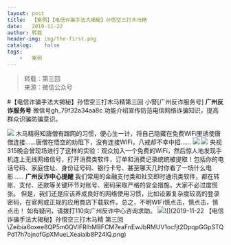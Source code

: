 ```yaml
---
layout:	post
title:	【案例】【电信诈骗手法大揭秘】孙悟空三打木马精
date:	2019-11-22
author:	转载
header-img:	img/the-first.png
catalog:	false
tags:
	-	案例
---
```


<blockquote><p>转载：第三回<br>
来源：微信公众号</p></blockquote>

#【电信诈骗手法大揭秘】孙悟空三打木马精第三回
小警[广州反诈服务号]
**广州反诈服务号**
微信号gh_79f32a34aa8c
功能介绍宣传防范电信网络诈骗知识，提高群众识骗防骗意识。

![]({{site.baseurl}}/postimg/Zeibia6oxee8QP5m0QVIFRIhMBFCM7eaFn3MR8HtpibiaNF3d1hevbyNDXNBKmP4ic2juCCL82ptJUlf1ZCGOezaTRA.gif)
木马精得知唐僧有蹭网的习惯，便心生一计，将自己隐藏在免费WiFi里诱使唐僧连接……唐僧在悟空的劝阻下，没有连接WIFi，八戒却不幸中招……
![]({{site.baseurl}}/postimg/Zeibia6oxee8SFuuC0sI0euckfCNGvgIWjJJqeIyn4NiadZIKZuackfricYAZcRPOaiaBv1MiaPicgfRyrIFHyMakIYJA.jpeg)
![]({{site.baseurl}}/postimg/Zeibia6oxee8SFuuC0sI0euckfCNGvgIWjHsuCT6DQJ2sqRic611luCOghI7DUq8sVJuF3pskIfLV4S8YeUzu2WXg.gif)
央视315晚会曾现场进行了这样的实验：观众加入一个免费的WiFi，然后惊人地发现手机连上无线网络信号，打开消费类软件，订单和消费记录统统被提取！包括你的电话号码、家庭住址、身份证号码、银行卡号、甚至哪天几时你看了一场什么电影……
**广州反诈中心提醒**
我们常用的金融支付类和社交即时通讯类软件，都在转账、支付、还款等关键环节对账号、密码采取严格的安全措施，大家不必过度慌张。
但是，我们还是应该养成良好的网络使用习惯，比如设置复杂度较高的登录密码，在官网或正规的应用商店下载软件。总之，不明WIFi慎点击，慎点击，慎点击！
如有疑问，请拨打110向广州反诈中心咨询求助。
![]({{site.baseurl}}/postimg/Zeibia6oxee8QP5m0QVIFRIhMBFCM7eaFn4r7ufSm0Ma5I0nRV6UDCALV3ePbShFzvxNkzrzuyReS6j0iape39Q9w.png)![](2019-11-22
【电信诈骗手法大揭秘】孙悟空三打木马精
第三回\\Zeibia6oxee8QP5m0QVIFRIhMBFCM7eaFnEwJbRMUV1ocfjt2DpqpGGpSTQPd17h7ojnofGpXMueLXeaiaib8P24lQ.png)
